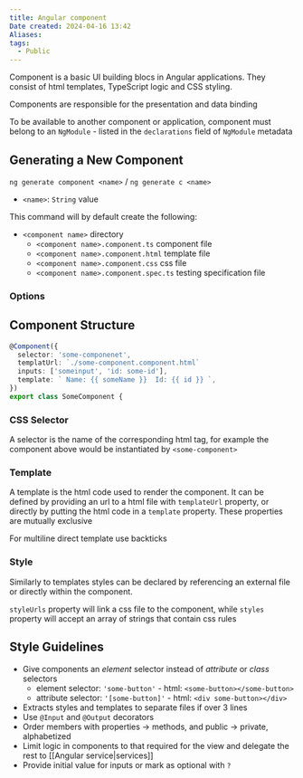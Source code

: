 ```yaml
---
title: Angular component
Date created: 2024-04-16 13:42
Aliases:
tags: 
  - Public
---
```


Component is a basic UI building blocs in Angular applications. They consist of html templates, TypeScript logic and CSS styling. 

Components are responsible for the presentation and data binding

To be available to another component or application, component must belong to an `NgModule` - listed in the `declarations` field of `NgModule` metadata

## Generating a New Component

`ng generate component <name>` / `ng generate c <name>`

- `<name>`: `String` value


This command will by default create the following:
- `<component name>` directory
	- `<component name>.component.ts` component file
	- `<component name>.component.html` template file
	- `<component name>.component.css` css file
	- `<component name>.component.spec.ts` testing specification file

### Options


## Component Structure

```typescript
@Component({
  selector: 'some-componenet',
  templatUrl: `./some-component.component.html`
  inputs: ['someinput', 'id: some-id'],
  template: ` Name: {{ someName }}  Id: {{ id }} `,
})
export class SomeComponent {
```

### CSS Selector
A selector is the name of the corresponding html tag, for example the component above would be instantiated by `<some-component>`

### Template
A template is the html code used to render the component. It can be defined by providing an url to a html file with `templateUrl` property, or directly by putting the html code in a `template` property. These properties are mutually exclusive

For multiline direct template use backticks

### Style
Similarly to templates styles can be declared by referencing an external file or directly within the component.

`styleUrls` property will link a css file to the component, while `styles` property will accept an array of strings that contain css rules

## Style Guidelines

- Give components an _element_ selector instead of _attribute_ or _class_ selectors
	- element selector:  `'some-button'` - html: `<some-button></some-button>`
	- attribute selector: `'[some-button]'` - html: `<div some-button></div>`
- Extracts styles and templates to separate files if over 3 lines
- Use `@Input` and `@Output` decorators
- Order members with properties -> methods, and public -> private, alphabetized
- Limit logic in components to that required for the view and delegate the rest to [[Angular service|services]]
- Provide initial value for inputs or mark as optional with `?`